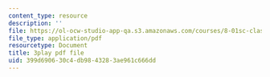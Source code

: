```yaml
---
content_type: resource
description: ''
file: https://ol-ocw-studio-app-qa.s3.amazonaws.com/courses/8-01sc-classical-mechanics-fall-2016/399d690630c4db9843283ae961c666dd_OwNr82QgkP8.pdf
file_type: application/pdf
resourcetype: Document
title: 3play pdf file
uid: 399d6906-30c4-db98-4328-3ae961c666dd
---
```

